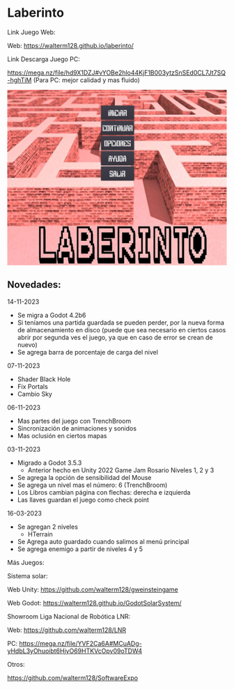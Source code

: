 # Laberinto

Link Juego Web:

Web: https://walterm128.github.io/laberinto/

Link Descarga Juego PC:

https://mega.nz/file/hd9X1DZJ#vYOBe2hlo44KjF1B003ytzSnSEd0CL7Jt7SQ-hghTiM
(Para PC: mejor calidad y mas fluido)

![alt](Screenshot.png)

Novedades:
---------
14-11-2023
  * Se migra a Godot 4.2b6
  * Si teníamos una partida guardada se pueden perder, por la nueva forma de
    almacenamiento en disco (puede que sea necesario en ciertos casos abrir por
    segunda ves el juego, ya que en caso de error se crean de nuevo)
  * Se agrega barra de porcentaje de carga del nivel

07-11-2023
  * Shader Black Hole
  * Fix Portals
  * Cambio Sky

06-11-2023
  * Mas partes del juego con TrenchBroom
  * Sincronización de animaciones y sonidos
  * Mas oclusión en ciertos mapas

03-11-2023
  * Migrado a Godot 3.5.3
    * Anterior hecho en Unity 2022 Game Jam Rosario Niveles 1, 2 y 3
  * Se agrega la opción de sensibilidad del Mouse
  * Se agrega un nivel mas el número: 6 (TrenchBroom)
  * Los Libros cambian página con flechas: derecha e izquierda
  * Las llaves guardan el juego como check point

16-03-2023
  * Se agregan 2 niveles
    * HTerrain
  * Se Agrega auto guardado cuando salimos al menú principal
  * Se agrega enemigo a partir de niveles 4 y 5

Más Juegos:

Sistema solar:

Web Unity: https://github.com/walterm128/gweinsteingame

Web Godot: https://walterm128.github.io/GodotSolarSystem/

Showroom Liga Nacional de Robótica LNR:

Web: https://github.com/walterm128/LNR

PC: https://mega.nz/file/YVF2Ca6A#MCuADg-yHdbL3yOhuoibt6HjyO69HTKVcOpv09oTDW4

Otros:

https://github.com/walterm128/SoftwareExpo
